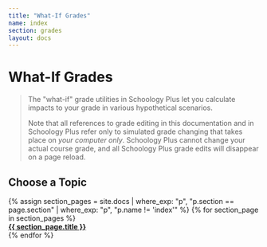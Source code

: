 ```yaml
---
title: "What-If Grades"
name: index
section: grades
layout: docs
---
```


# What-If Grades

> The "what-if" grade utilities in Schoology Plus let you calculate impacts to your grade in various hypothetical scenarios.
>
> Note that all references to grade editing in this documentation and in Schoology Plus refer only to simulated grade changing that takes place on *your computer only*. Schoology Plus cannot change your actual course grade, and all Schoology Plus grade edits will disappear on a page reload.

<h2 class="center">Choose a Topic</h2>

<div class="row">
{% assign section_pages = site.docs | where_exp: "p", "p.section == page.section" | where_exp: "p", "p.name != 'index'" %}
{% for section_page in section_pages %}
<div class="col s12 m6 l4">
    <a href="{{ section_page.url }}">
        <div class="small doc-topic card-panel blue darken-2 hoverable z-depth-3">
            <strong class="white-text">
                {{ section_page.title }}
            </strong>
        </div>
    </a>
</div>
{% endfor %}
</div>

